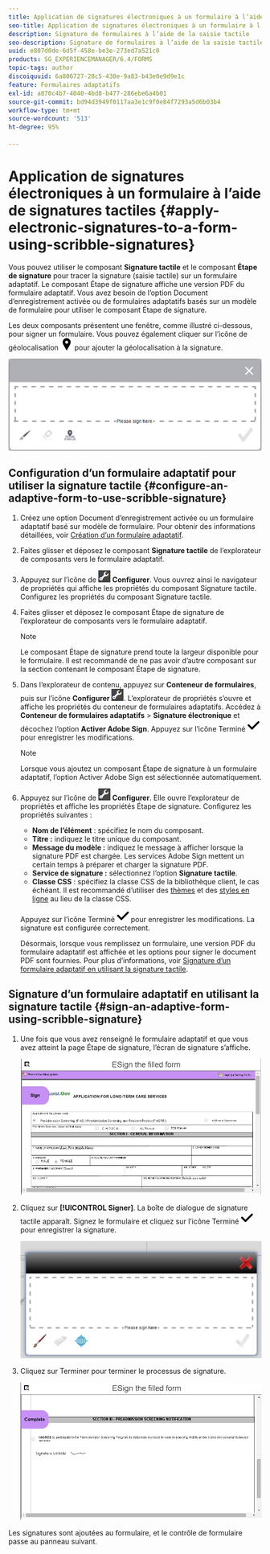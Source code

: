```yaml
---
title: Application de signatures électroniques à un formulaire à l’aide de signatures tactiles
seo-title: Application de signatures électroniques à un formulaire à l’aide de signatures tactiles
description: Signature de formulaires à l’aide de la saisie tactile
seo-description: Signature de formulaires à l’aide de la saisie tactile
uuid: e807d0de-6d5f-458e-be3e-273ed7a521c0
products: SG_EXPERIENCEMANAGER/6.4/FORMS
topic-tags: author
discoiquuid: 6a806727-28c5-430e-9a83-b43e0e9d9e1c
feature: Formulaires adaptatifs
exl-id: a870c4b7-4040-4bd8-b477-286ebe6a4b01
source-git-commit: bd94d3949f0117aa3e1c9f0e84f7293a5d6b03b4
workflow-type: tm+mt
source-wordcount: '513'
ht-degree: 95%

---
```


# Application de signatures électroniques à un formulaire à l’aide de signatures tactiles {#apply-electronic-signatures-to-a-form-using-scribble-signatures}

Vous pouvez utiliser le composant **Signature tactile** et le composant **Étape de signature** pour tracer la signature (saisie tactile) sur un formulaire adaptatif. Le composant Étape de signature affiche une version PDF du formulaire adaptatif. Vous avez besoin de l’option Document d’enregistrement activée ou de formulaires adaptatifs basés sur un modèle de formulaire pour utiliser le composant Étape de signature.

Les deux composants présentent une fenêtre, comme illustré ci-dessous, pour signer un formulaire. Vous pouvez également cliquer sur l’icône de géolocalisation ![aem_6_3_geolocation](assets/aem_6_3_geolocation.png) pour ajouter la géolocalisation à la signature.

![Boîte de dialogue de signature tactile](assets/scribble-signature.png)

## Configuration d’un formulaire adaptatif pour utiliser la signature tactile {#configure-an-adaptive-form-to-use-scribble-signature}

1. Créez une option Document d’enregistrement activée ou un formulaire adaptatif basé sur modèle de formulaire. Pour obtenir des informations détaillées, voir [Création d’un formulaire adaptatif](/help/forms/using/creating-adaptive-form.md).
1. Faites glisser et déposez le composant **Signature tactile** de l’explorateur de composants vers le formulaire adaptatif.
1. Appuyez sur l’icône de ![configuration](assets/configure.png) **Configurer**. Vous ouvrez ainsi le navigateur de propriétés qui affiche les propriétés du composant Signature tactile. Configurez les propriétés du composant Signature tactile.
1. Faites glisser et déposez le composant Étape de signature de l’explorateur de composants vers le formulaire adaptatif.

   >[!NOTE]
   >
   >Le composant Étape de signature prend toute la largeur disponible pour le formulaire. Il est recommandé de ne pas avoir d’autre composant sur la section contenant le composant Étape de signature.

1. Dans l’explorateur de contenu, appuyez sur **Conteneur de formulaires**, puis sur l’icône **Configurer** ![configure](assets/configure.png). L’explorateur de propriétés s’ouvre et affiche les propriétés du conteneur de formulaires adaptatifs. Accédez à **Conteneur de formulaires adaptatifs** > **Signature électronique** et décochez l’option **Activer Adobe Sign**. Appuyez sur l’icône Terminé ![aem_6_3_forms_save](assets/aem_6_3_forms_save.png) pour enregistrer les modifications.

   >[!NOTE]
   >
   >Lorsque vous ajoutez un composant Étape de signature à un formulaire adaptatif, l’option Activer Adobe Sign est sélectionnée automatiquement.

1. Appuyez sur l’icône de ![configuration](assets/configure.png) **Configurer**. Elle ouvre l’explorateur de propriétés et affiche les propriétés Étape de signature. Configurez les propriétés suivantes :

   * **Nom de l’élément** : spécifiez le nom du composant.
   * **Titre :** indiquez le titre unique du composant.
   * **Message du modèle :** indiquez le message à afficher lorsque la signature PDF est chargée. Les services Adobe Sign mettent un certain temps à préparer et charger la signature PDF.
   * **Service de signature :** sélectionnez l’option **Signature tactile**.
   * **Classe CSS** : spécifiez la classe CSS de la bibliothèque client, le cas échéant. Il est recommandé d’utiliser des [thèmes](/help/forms/using/themes.md) et des [styles en ligne](/help/forms/using/inline-style-adaptive-forms.md) au lieu de la classe CSS.

   Appuyez sur l’icône Terminé ![aem_6_3_forms_save](assets/aem_6_3_forms_save.png) pour enregistrer les modifications. La signature est configurée correctement.

   Désormais, lorsque vous remplissez un formulaire, une version PDF du formulaire adaptatif est affichée et les options pour signer le document PDF sont fournies. Pour plus d’informations, voir [Signature d’un formulaire adaptatif en utilisant la signature tactile](/help/forms/using/signing-forms-using-scribble.md#p-sign-an-adaptive-form-using-scribble-signature-p).

## Signature d’un formulaire adaptatif en utilisant la signature tactile {#sign-an-adaptive-form-using-scribble-signature}

1. Une fois que vous avez renseigné le formulaire adaptatif et que vous avez atteint la page Étape de signature, l’écran de signature s’affiche.

   ![Écran de signature de la page EchoSign](assets/esignscribblesign.jpg)

1. Cliquez sur **[!UICONTROL Signer]**. La boîte de dialogue de signature tactile apparaît. Signez le formulaire et cliquez sur l’icône Terminé ![aem_6_3_forms_save](assets/aem_6_3_forms_save.png) pour enregistrer la signature.

   ![Boîte de dialogue de signature tactile](assets/scribblewidget.jpg)

1. Cliquez sur Terminer pour terminer le processus de signature.

   ![Terminer le processus de signature](assets/scribblecomplete.jpg)

Les signatures sont ajoutées au formulaire, et le contrôle de formulaire passe au panneau suivant.
